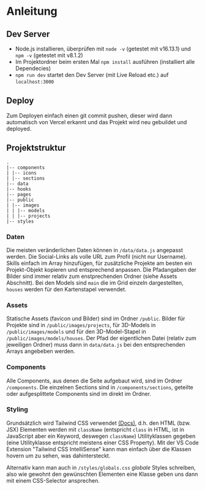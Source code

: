 # Anleitung

## Dev Server

- Node.js installieren, überprüfen mit `node -v` (getestet mit v16.13.1) und `npm -v` (getestet mit v8.1.2)
- Im Projektordner beim ersten Mal `npm install` ausführen (installiert alle Dependecies)
- `npm run dev` startet den Dev Server (mit Live Reload etc.) auf `localhost:3000`

## Deploy

Zum Deployen einfach einen git commit pushen, dieser wird dann automatisch von Vercel erkannt und
das Projekt wird neu gebuildet und deployed.

## Projektstruktur

```
.
|-- components
| |-- icons
| |-- sections
|-- data
|-- hooks
|-- pages
|-- public
| |-- images
| | |-- models
| | |-- projects
|-- styles
```

### Daten

Die meisten veränderlichen Daten können in `/data/data.js` angepasst werden. Die Social-Links als
volle URL zum Profil (nicht nur Username). Skills einfach im Array hinzufügen, für zusätzliche Projekte
am besten ein Projekt-Objekt kopieren und entsprechend anpassen. Die Pfadangaben der Bilder sind immer relativ
zum enstprechenden Ordner (siehe Assets Abschnitt). Bei den Models sind `main` die im Grid einzeln dargestellten,
`houses` werden für den Kartenstapel verwendet.

### Assets

Statische Assets (favicon und Bilder) sind im Ordner `/public`. Bilder für Projekte sind in `/public/images/projects`,
für 3D-Models in `/public/images/models` und für den 3D-Model-Stapel in `/public/images/models/houses`.
Der Pfad der eigentlichen Datei (relativ zum jeweiligen Ordner) muss dann in `data/data.js`
bei den entsprechenden Arrays angebeben werden.

### Components

Alle Components, aus denen die Seite aufgebaut wird, sind im Ordner `/components`. Die einzelnen Sections
sind in `/components/sections`, geteilte oder aufgesplittete Components sind im direkt im Ordner.

### Styling

Grundsätzlich wird Tailwind CSS verwendet [(Docs)](https://tailwindcss.com/docs/), d.h. den HTML (bzw. JSX)
Elementen werden mit `className` (entspricht `class` in HTML, ist in JavaScript aber ein Keyword, deswegen `className`)
Utilityklassen gegeben (eine Utilityklasse entspricht meistens einer CSS Property). Mit der VS Code Extension
"Tailwind CSS IntelliSense" kann man einfach über die Klassen hovern um zu sehen, was dahintersteckt.

Alternativ kann man auch in `/styles/globals.css` _globale_ Styles schreiben, also wie gewohnt den gewünschten
Elementen eine Klasse geben uns dann mit einem CSS-Selector ansprechen.
